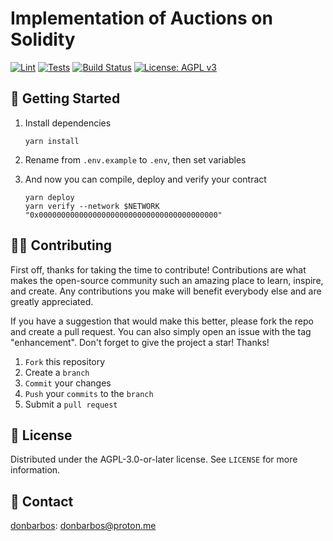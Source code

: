 # Implementation of Auctions on Solidity

[![Lint](https://github.com/donBarbos/deAuctions/actions/workflows/lint.yml/badge.svg)](https://github.com/donBarbos/deAuctions/actions/workflows/lint.yml)
[![Tests](https://github.com/donBarbos/deAuctions/actions/workflows/tests.yml/badge.svg)](https://github.com/donBarbos/deAuctions/actions/workflows/tests.yml)
[![Build Status](https://github.com/donBarbos/deAuctions/actions/workflows/build.yml/badge.svg)](https://github.com/donBarbos/deAuctions/actions/workflows/build.yml)
[![License: AGPL v3](https://img.shields.io/badge/License-AGPL_v3-blue.svg)](https://github.com/donBarbos/deAuctions/blob/master/LICENSE)

## 🚀 Getting Started

1. Install dependencies

   ```shell
   yarn install
   ```

2. Rename from `.env.example` to `.env`, then set variables

3. And now you can compile, deploy and verify your contract

   ```shell
   yarn deploy
   yarn verify --network $NETWORK "0x0000000000000000000000000000000000000000"
   ```

## 👷🏾 Contributing

First off, thanks for taking the time to contribute! Contributions are what makes the open-source community such an amazing place to learn, inspire, and create. Any contributions you make will benefit everybody else and are greatly appreciated.

If you have a suggestion that would make this better, please fork the repo and create a pull request. You can also simply open an issue with the tag "enhancement". Don't forget to give the project a star! Thanks!

1. `Fork` this repository
2. Create a `branch`
3. `Commit` your changes
4. `Push` your `commits` to the `branch`
5. Submit a `pull request`

## 📝 License

Distributed under the AGPL-3.0-or-later license. See `LICENSE` for more information.

## 📢 Contact

[donbarbos](https://github.com/donBarbos): donbarbos@proton.me
